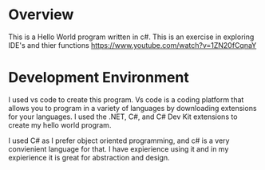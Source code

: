 # Overview
This is a Hello World program written in c#. This is an exercise in exploring IDE's and thier functions
https://www.youtube.com/watch?v=1ZN20fCqnaY

# Development Environment

I used vs code to create this program. Vs code is a coding platform that allows you to program in a variety of languages by downloading extensions for your languages. I used the .NET, C#, and C# Dev Kit extensions to create my hello world program. 

I used C# as I prefer object oriented programming, and c# is a very convienient language for that. I have expierience using it and in my expierience it is great for abstraction and design. 
